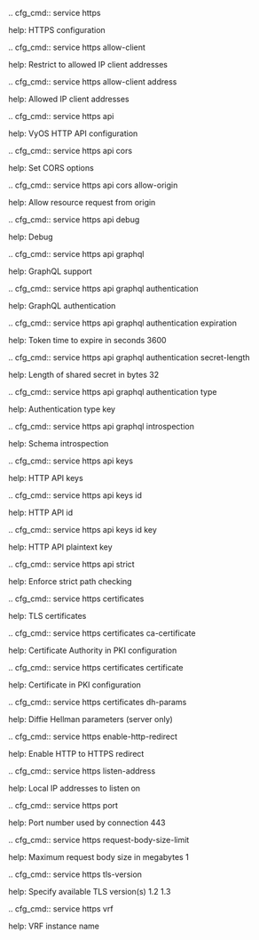 .. cfg_cmd:: service https

help: HTTPS configuration

.. cfg_cmd:: service https allow-client

help: Restrict to allowed IP client addresses

.. cfg_cmd:: service https allow-client address

help: Allowed IP client addresses

.. cfg_cmd:: service https api

help: VyOS HTTP API configuration

.. cfg_cmd:: service https api cors

help: Set CORS options

.. cfg_cmd:: service https api cors allow-origin

help: Allow resource request from origin

.. cfg_cmd:: service https api debug

help: Debug

.. cfg_cmd:: service https api graphql

help: GraphQL support

.. cfg_cmd:: service https api graphql authentication

help: GraphQL authentication

.. cfg_cmd:: service https api graphql authentication expiration

help: Token time to expire in seconds
3600


.. cfg_cmd:: service https api graphql authentication secret-length

help: Length of shared secret in bytes
32


.. cfg_cmd:: service https api graphql authentication type

help: Authentication type
key


.. cfg_cmd:: service https api graphql introspection

help: Schema introspection

.. cfg_cmd:: service https api keys

help: HTTP API keys

.. cfg_cmd:: service https api keys id <tag>

help: HTTP API id

.. cfg_cmd:: service https api keys id <tag> key

help: HTTP API plaintext key

.. cfg_cmd:: service https api strict

help: Enforce strict path checking

.. cfg_cmd:: service https certificates

help: TLS certificates

.. cfg_cmd:: service https certificates ca-certificate

help: Certificate Authority in PKI configuration

.. cfg_cmd:: service https certificates certificate

help: Certificate in PKI configuration

.. cfg_cmd:: service https certificates dh-params

help: Diffie Hellman parameters (server only)

.. cfg_cmd:: service https enable-http-redirect

help: Enable HTTP to HTTPS redirect

.. cfg_cmd:: service https listen-address

help: Local IP addresses to listen on

.. cfg_cmd:: service https port

help: Port number used by connection
443


.. cfg_cmd:: service https request-body-size-limit

help: Maximum request body size in megabytes
1


.. cfg_cmd:: service https tls-version

help: Specify available TLS version(s)
1.2 1.3


.. cfg_cmd:: service https vrf

help: VRF instance name

